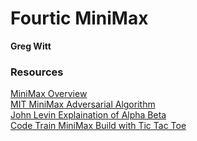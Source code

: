 # Fourtic MiniMax 

**Greg Witt**


### Resources

[MiniMax Overview](https://www.youtube.com/watch?v=l-hh51ncgDI)  
[MIT MiniMax Adversarial Algorithm](https://www.youtube.com/watch?v=STjW3eH0Cik&t=372s)  
[John Levin Explaination of Alpha Beta ](https://www.youtube.com/watch?v=zp3VMe0Jpf8&t=308s)  
[Code Train MiniMax Build with Tic Tac Toe](https://www.youtube.com/watch?v=trKjYdBASyQ&t=1357s)